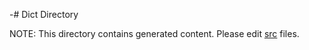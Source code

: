 -# Dict Directory

NOTE: This directory contains generated content. Please edit [src](../src/README.md) files.
